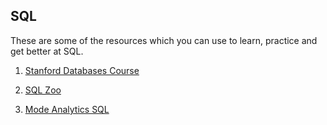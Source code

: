 ## SQL

These are some of the resources which you can use to learn, practice and get better at SQL.

1. [Stanford Databases Course](https://lagunita.stanford.edu/courses/DB/SQL/SelfPaced/course/)

2. [SQL Zoo](https://sqlzoo.net)

3. [Mode Analytics SQL](https://mode.com/sql-tutorial/)
